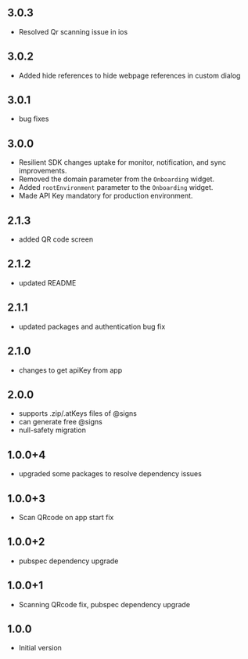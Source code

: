 ## 3.0.3
- Resolved Qr scanning issue in ios

## 3.0.2
- Added hide references to hide webpage references in custom dialog

## 3.0.1
- bug fixes

## 3.0.0
- Resilient SDK changes uptake for monitor, notification, and sync improvements.
- Removed the domain parameter from the `Onboarding` widget.
- Added `rootEnvironment` parameter to the `Onboarding` widget.
- Made API Key mandatory for production environment.

## 2.1.3
- added QR code screen

## 2.1.2
- updated README

## 2.1.1
- updated packages and authentication bug fix

## 2.1.0
- changes to get apiKey from app

## 2.0.0
- supports .zip/.atKeys files of @signs
- can generate free @signs
- null-safety migration

## 1.0.0+4
- upgraded some packages to resolve dependency issues

## 1.0.0+3
- Scan QRcode on app start fix

## 1.0.0+2
- pubspec dependency upgrade

## 1.0.0+1
- Scanning QRcode fix, pubspec dependency upgrade

## 1.0.0
- Initial version
